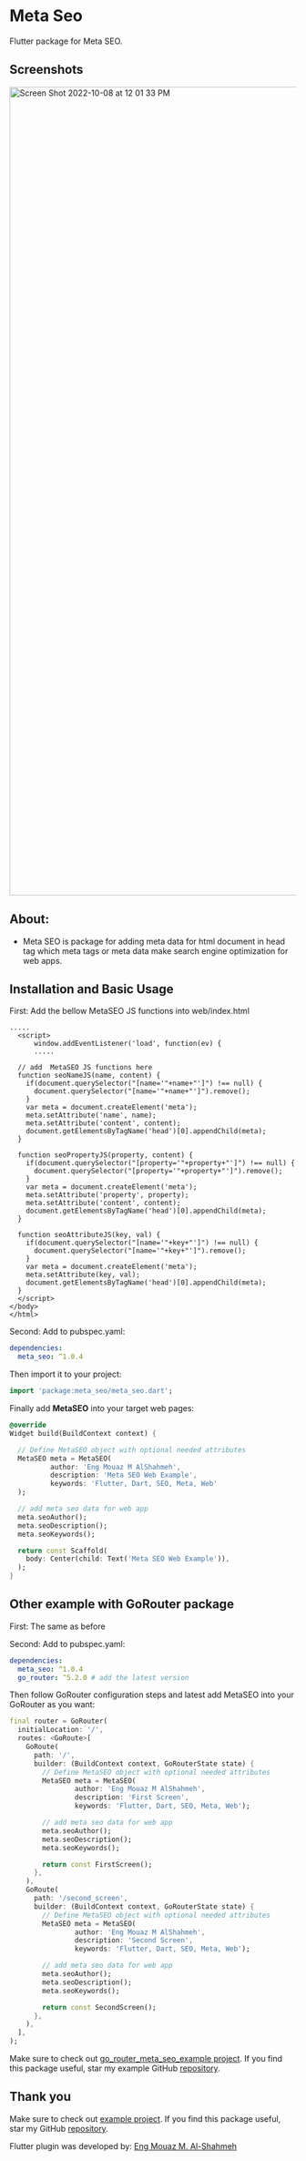 # Meta Seo

Flutter package for Meta SEO.

## Screenshots

<img width="1420" alt="Screen Shot 2022-10-08 at 12 01 33 PM" src="https://user-images.githubusercontent.com/86870601/194700597-d6e51757-60a8-451d-b359-2e211aad2929.png">


## About:
- Meta SEO is package for adding meta data for html document in head tag
  which meta tags or meta data make search engine optimization for web apps.

## Installation and Basic Usage

First: Add the bellow MetaSEO JS functions into web/index.html

```
.....
  <script>
      window.addEventListener('load', function(ev) {
      .....

  // add  MetaSEO JS functions here
  function seoNameJS(name, content) {
    if(document.querySelector("[name='"+name+"']") !== null) {
      document.querySelector("[name='"+name+"']").remove();
    }
    var meta = document.createElement('meta');
    meta.setAttribute('name', name);
    meta.setAttribute('content', content);
    document.getElementsByTagName('head')[0].appendChild(meta);
  }

  function seoPropertyJS(property, content) {
    if(document.querySelector("[property='"+property+"']") !== null) {
      document.querySelector("[property='"+property+"']").remove();
    }
    var meta = document.createElement('meta');
    meta.setAttribute('property', property);
    meta.setAttribute('content', content);
    document.getElementsByTagName('head')[0].appendChild(meta);
  }

  function seoAttributeJS(key, val) {
    if(document.querySelector("[name='"+key+"']") !== null) {
      document.querySelector("[name='"+key+"']").remove();
    }
    var meta = document.createElement('meta');
    meta.setAttribute(key, val);
    document.getElementsByTagName('head')[0].appendChild(meta);
  }
  </script>
</body>
</html>
```

Second: Add to pubspec.yaml:

```yaml
dependencies:
  meta_seo: ^1.0.4
```

Then import it to your project:

```dart
import 'package:meta_seo/meta_seo.dart';
```

Finally add **MetaSEO** into your target web pages:

```dart
@override
Widget build(BuildContext context) {

  // Define MetaSEO object with optional needed attributes
  MetaSEO meta = MetaSEO(
          author: 'Eng Mouaz M AlShahmeh',
          description: 'Meta SEO Web Example',
          keywords: 'Flutter, Dart, SEO, Meta, Web'
  );

  // add meta seo data for web app
  meta.seoAuthor();
  meta.seoDescription();
  meta.seoKeywords();

  return const Scaffold(
    body: Center(child: Text('Meta SEO Web Example')),
  );
}
```

## Other example with GoRouter package

First: The same as before

Second: Add to pubspec.yaml:

```yaml
dependencies:
  meta_seo: ^1.0.4
  go_router: ^5.2.0 # add the latest version
```

Then follow GoRouter configuration steps and latest add MetaSEO into your GoRouter as you want:

```dart
final router = GoRouter(
  initialLocation: '/',
  routes: <GoRoute>[
    GoRoute(
      path: '/',
      builder: (BuildContext context, GoRouterState state) {
        // Define MetaSEO object with optional needed attributes
        MetaSEO meta = MetaSEO(
                author: 'Eng Mouaz M AlShahmeh',
                description: 'First Screen',
                keywords: 'Flutter, Dart, SEO, Meta, Web');

        // add meta seo data for web app
        meta.seoAuthor();
        meta.seoDescription();
        meta.seoKeywords();

        return const FirstScreen();
      },
    ),
    GoRoute(
      path: '/second_screen',
      builder: (BuildContext context, GoRouterState state) {
        // Define MetaSEO object with optional needed attributes
        MetaSEO meta = MetaSEO(
                author: 'Eng Mouaz M AlShahmeh',
                description: 'Second Screen',
                keywords: 'Flutter, Dart, SEO, Meta, Web');

        // add meta seo data for web app
        meta.seoAuthor();
        meta.seoDescription();
        meta.seoKeywords();

        return const SecondScreen();
      },
    ),
  ],
);
```

Make sure to check out [go_router_meta_seo_example project](https://github.com/Eng-Mouaz-M-AlShahmeh/meta_seo_with_go_router_example).
If you find this package useful, star my example GitHub [repository](https://github.com/Eng-Mouaz-M-AlShahmeh/meta_seo_with_go_router_example).


## Thank you

Make sure to check out [example project](https://github.com/Eng-Mouaz-M-AlShahmeh/meta_seo/tree/main/example).
If you find this package useful, star my GitHub [repository](https://github.com/Eng-Mouaz-M-AlShahmeh/meta_seo).

Flutter plugin was developed by: [Eng Mouaz M. Al-Shahmeh](https://twitter.com/mouaz_m_shahmeh)
